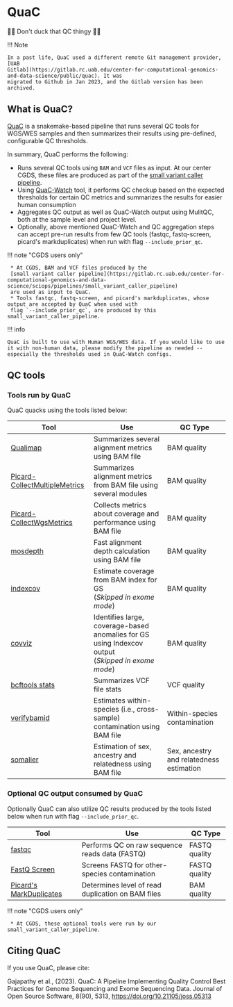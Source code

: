 # QuaC

🦆🦆 Don't duck that QC thingy 🦆🦆


!!! Note

    In a past life, QuaC used a different remote Git management provider, [UAB
    Gitlab](https://gitlab.rc.uab.edu/center-for-computational-genomics-and-data-science/public/quac). It was
    migrated to Github in Jan 2023, and the Gitlab version has been archived.


## What is QuaC?

[QuaC](https://github.com/uab-cgds-worthey/quac) is a snakemake-based pipeline that runs several QC tools for WGS/WES
samples and then summarizes their results using pre-defined, configurable QC thresholds.

In summary, QuaC performs the following:

- Runs several QC tools using `BAM` and `VCF` files as input. At our center CGDS, these files are produced as part of
  the [small variant caller
  pipeline](https://gitlab.rc.uab.edu/center-for-computational-genomics-and-data-science/sciops/pipelines/small_variant_caller_pipeline).
- Using [QuaC-Watch](./quac_watch.md) tool, it performs QC checkup based on the expected thresholds for certain QC
  metrics and summarizes the results for easier human consumption
- Aggregates QC output as well as QuaC-Watch output using MulitQC, both at the sample level and project level.
- Optionally, above mentioned QuaC-Watch and QC aggregation steps can accept pre-run results from few QC tools (fastqc,
   fastq-screen, picard's markduplicates) when run with flag `--include_prior_qc`. 


!!! note "CGDS users only"

     * At CGDS, BAM and VCF files produced by the 
     [small variant caller pipeline](https://gitlab.rc.uab.edu/center-for-computational-genomics-and-data-science/sciops/pipelines/small_variant_caller_pipeline) 
     are used as input to QuaC.
     * Tools fastqc, fastq-screen, and picard's markduplicates, whose output are accepted by QuaC when used with 
     flag `--include_prior_qc`, are produced by this small_variant_caller_pipeline.

!!! info

    QuaC is built to use with Human WGS/WES data. If you would like to use it with non-human data, please modify the pipeline as needed -- especially the thresholds used in QuaC-Watch configs.


## QC tools 

### Tools run by QuaC

QuaC quacks using the tools listed below:

| Tool                                                                                                                       | Use                                                                                                     | QC Type                                  |
| -------------------------------------------------------------------------------------------------------------------------- | ------------------------------------------------------------------------------------------------------- | ---------------------------------------- |
| [Qualimap](http://qualimap.conesalab.org/)                                                                                 | Summarizes several alignment metrics using BAM file                                                     | BAM quality                              |
| [Picard-CollectMultipleMetrics](https://broadinstitute.github.io/picard/command-line-overview.html#CollectMultipleMetrics) | Summarizes alignment metrics from BAM file using several modules                                        | BAM quality                              |
| [Picard-CollectWgsMetrics](https://broadinstitute.github.io/picard/command-line-overview.html#CollectWgsMetrics)           | Collects metrics about coverage and performance using BAM file                                          | BAM quality                              |
| [mosdepth](https://github.com/brentp/mosdepth)                                                                             | Fast alignment depth calculation using BAM file                                                         | BAM quality                              |
| [indexcov](https://github.com/brentp/goleft/tree/master/indexcov)                                                          | Estimate coverage from BAM index for GS <br />(*Skipped in exome mode*)                                 | BAM quality                              |
| [covviz](https://github.com/brwnj/covviz)                                                                                  | Identifies large, coverage-based anomalies for GS using Indexcov output <br />(*Skipped in exome mode*) | BAM quality                              |
| [bcftools stats](https://samtools.github.io/bcftools/bcftools.html#stats)                                                  | Summarizes VCF file stats                                                                               | VCF quality                              |
| [verifybamid](https://github.com/Griffan/VerifyBamID)                                                                      | Estimates within-species (i.e., cross-sample) contamination using BAM file                              | Within-species contamination             |
| [somalier](https://github.com/brentp/somalier)                                                                             | Estimation of sex, ancestry and relatedness using BAM file                                              | Sex, ancestry and relatedness estimation |


### Optional QC output consumed by QuaC

Optionally QuaC can also utilize QC results produced by the tools listed below when run with flag `--include_prior_qc`.


| Tool                                                                                                         | Use                                               | QC Type       |
| ------------------------------------------------------------------------------------------------------------ | ------------------------------------------------- | ------------- |
| [fastqc](https://www.bioinformatics.babraham.ac.uk/projects/fastqc/)                                         | Performs QC on raw sequence reads data (FASTQ)    | FASTQ quality |
| [FastQ Screen](https://www.bioinformatics.babraham.ac.uk/projects/fastq_screen/)                             | Screens FASTQ for other-species contamination     | FASTQ quality |
| [Picard's MarkDuplicates](https://broadinstitute.github.io/picard/command-line-overview.html#MarkDuplicates) | Determines level of read duplication on BAM files | BAM quality   |


!!! note "CGDS users only"

     * At CGDS, these optional tools were run by our small_variant_caller_pipeline.

## Citing QuaC

If you use QuaC, please cite:

Gajapathy et al., (2023). QuaC: A Pipeline Implementing Quality Control Best Practices for Genome Sequencing and Exome Sequencing Data. Journal of Open Source Software, 8(90), 5313, https://doi.org/10.21105/joss.05313

